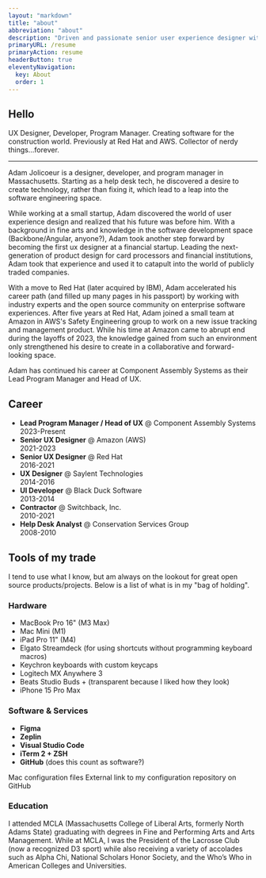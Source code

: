 ```yaml
---
layout: "markdown"
title: "about"
abbreviation: "about"
description: "Driven and passionate senior user experience designer with a background in software development."
primaryURL: /resume
primaryAction: resume
headerButton: true
eleventyNavigation:
  key: About
  order: 1
---
```


## Hello

UX Designer, Developer, Program Manager. Creating software for the construction world. Previously at Red Hat and AWS. Collector of nerdy things...forever.

---

Adam Jolicoeur is a designer, developer, and program manager in Massachusetts. Starting as a help desk tech, he discovered a desire to create technology, rather than fixing it, which lead to a leap into the software engineering space.

While working at a small startup, Adam discovered the world of user experience design and realized that his future was before him. With a background in fine arts and knowledge in the software development space (Backbone/Angular, anyone?), Adam took another step forward by becoming the first ux designer at a financial startup. Leading the next-generation of product design for card processors and financial institutions, Adam took that experience and used it to catapult into the world of publicly traded companies.

With a move to Red Hat (later acquired by IBM), Adam accelerated his career path (and filled up many pages in his passport) by working with industry experts and the open source community on enterprise software experiences. After five years at Red Hat, Adam joined a small team at Amazon in AWS's Safety Engineering group to work on a new issue tracking and management product. While his time at Amazon came to abrupt end during the layoffs of 2023, the knowledge gained from such an environment only strengthened his desire to create in a collaborative and forward-looking space.

Adam has continued his career at Component Assembly Systems as their Lead Program Manager and Head of UX.

## Career

- **Lead Program Manager / Head of UX** @ Component Assembly Systems<br>2023-Present
- **Senior UX Designer** @ Amazon (AWS)<br>2021-2023
- **Senior UX Designer** @ Red Hat<br>2016-2021
- **UX Designer** @ Saylent Technologies<br>2014-2016
- **UI Developer** @ Black Duck Software<br>2013-2014
- **Contractor** @ Switchback, Inc.<br>2010-2021
- **Help Desk Analyst** @ Conservation Services Group<br>2008-2010

## Tools of my trade

I tend to use what I know, but am always on the lookout for great open source products/projects. Below is a list of what is in my "bag of holding".

### Hardware

- MacBook Pro 16" (M3 Max)
- Mac Mini (M1)
- iPad Pro 11" (M4)
- Elgato Streamdeck (for using shortcuts without programming keyboard macros)
- Keychron keyboards with custom keycaps
- Logitech MX Anywhere 3
- Beats Studio Buds + (transparent because I liked how they look)
- iPhone 15 Pro Max

### Software & Services

- **Figma**
- **Zeplin**
- **Visual Studio Code**
- **iTerm 2 + ZSH**
- **GitHub** (does this count as software?)

<sl-button href="https://www.adamjolicoeur.com/config" variant="text" size="large" target="_blank">
  Mac configuration files
  <sl-visually-hidden>External link to my configuration repository on GitHub</sl-visually-hidden>
  <fa-icon type="duotone" weight="solid" name="arrow-up-right-from-square" size="md"></fa-icon>
</sl-button>

### Education

I attended MCLA (Massachusetts College of Liberal Arts, formerly North Adams State) graduating with degrees in Fine and Performing Arts and Arts Management. While at MCLA, I was the President of the Lacrosse Club (now a recognized D3 sport) while also receiving a variety of accolades such as Alpha Chi, National Scholars Honor Society, and the Who’s Who in American Colleges and Universities.
